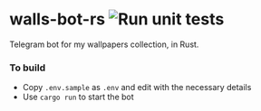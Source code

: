 # walls-bot-rs ![Run unit tests](https://github.com/msfjarvis/walls-bot-rs/workflows/Run%20unit%20tests/badge.svg)

Telegram bot for my wallpapers collection, in Rust.

### To build

- Copy `.env.sample` as `.env` and edit with the necessary details
- Use `cargo run` to start the bot
